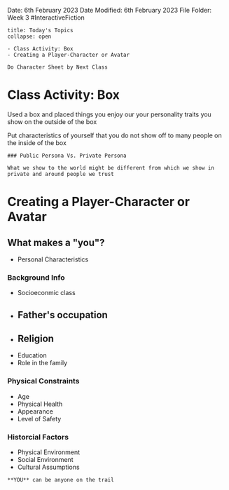 Date: 6th February 2023
Date Modified: 6th February 2023
File Folder: Week 3
#InteractiveFiction 

```ad-abstract
title: Today's Topics
collapse: open

- Class Activity: Box
- Creating a Player-Character or Avatar

```

```ad-note
Do Character Sheet by Next Class
```



# Class Activity: Box

Used a box and placed things you enjoy our your personality traits you show on the outside of the box 

Put characteristics of yourself that you do not show off to many people on the inside of the box

```ad-summary
### Public Persona Vs. Private Persona

What we show to the world might be different from which we show in private and around people we trust
```


# Creating a Player-Character or Avatar

## What makes a "you"?

- Personal Characteristics

### Background Info
- Socioeconmic class
- Father's occupation
	- 
- Religion
	- 
- Education
- Role in the family

### Physical Constraints
- Age
- Physical Health
- Appearance
- Level of Safety

### Historcial Factors

- Physical Environment
- Social Environment
- Cultural Assumptions

``` ad-important
**YOU** can be anyone on the trail
```








